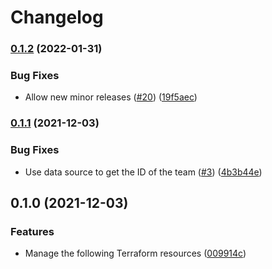 # Changelog

### [0.1.2](https://github.com/dhoppeIT/terraform-tfe-team/compare/v0.1.1...v0.1.2) (2022-01-31)


### Bug Fixes

* Allow new minor releases ([#20](https://github.com/dhoppeIT/terraform-tfe-team/issues/20)) ([19f5aec](https://github.com/dhoppeIT/terraform-tfe-team/commit/19f5aec3d021a063ca577f04edb27886feec3d91))

### [0.1.1](https://www.github.com/dhoppeIT/terraform-tfe-team/compare/v0.1.0...v0.1.1) (2021-12-03)


### Bug Fixes

* Use data source to get the ID of the team ([#3](https://www.github.com/dhoppeIT/terraform-tfe-team/issues/3)) ([4b3b44e](https://www.github.com/dhoppeIT/terraform-tfe-team/commit/4b3b44e6da9521a56873d28df214c70d3d015681))

## 0.1.0 (2021-12-03)


### Features

* Manage the following Terraform resources ([009914c](https://www.github.com/dhoppeIT/terraform-tfe-team/commit/009914c82ae768b020da233805f2c4b3ee514e60))
